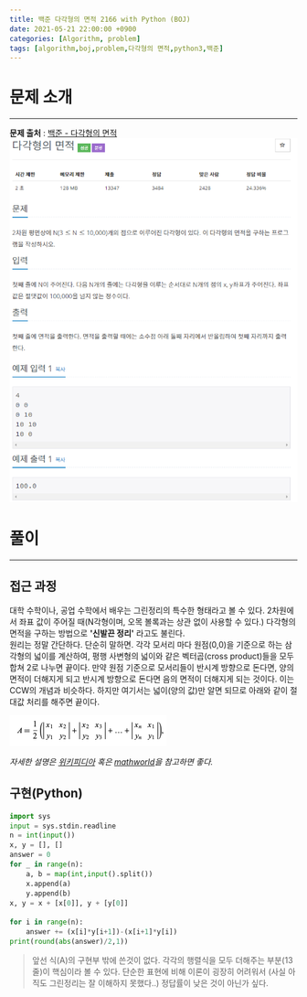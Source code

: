 ```yaml
---
title: 백준 다각형의 면적 2166 with Python (BOJ)
date: 2021-05-21 22:00:00 +0900
categories: [Algorithm, problem]
tags: [algorithm,boj,problem,다각형의 면적,python3,백준]
---
```


# 문제 소개
---
__문제 출처__ : [백준 - 다각형의 면적](https://www.acmicpc.net/problem/2166)
<br>
<img src="/assets/img/problems/boj2166.PNG">

# 풀이 
---
## 접근 과정

대학 수학이나, 공업 수학에서 배우는 그린정리의 특수한 형태라고 볼 수 있다. 2차원에서 좌표 값이 주어질 때(N각형이며, 오목 볼록과는 상관 없이 사용할 수 있다.) 다각형의 면적을 구하는 방법으로 __'신발끈 정리'__ 라고도 불린다. 
<br>
원리는 정말 간단하다. 단순히 말하면. 각각 모서리 마다 원점(0,0)을 기준으로 하는 삼각형의 넓이를 계산하여, 평행 사변형의 넓이와 같은 벡터곱(cross product)들을 모두 합쳐 2로 나누면 끝이다. 만약 원점 기준으로 모서리들이 반시계 방향으로 돈다면, 양의 면적이 더해지게 되고 반시계 방향으로 돈다면 음의 면적이 더해지게 되는 것이다. 이는 CCW의 개념과 비슷하다. 하지만 여기서는 넓이(양의 값)만 알면 되므로 아래와 같이 절대값 처리를 해주면 끝이다.

<img src="/assets/img/problems/boj2166-2.PNG">

_자세한 설명은 [위키피디아](https://ko.wikipedia.org/wiki/%EC%8B%A0%EB%B0%9C%EB%81%88_%EA%B3%B5%EC%8B%9D) 혹은 [mathworld](https://mathworld.wolfram.com/PolygonArea.html)을 참고하면 좋다._

## 구현(Python)
```python
import sys
input = sys.stdin.readline
n = int(input())
x, y = [], []
answer = 0
for _ in range(n):
    a, b = map(int,input().split())
    x.append(a)
    y.append(b)
x, y = x + [x[0]], y + [y[0]]

for i in range(n):
    answer += (x[i]*y[i+1])-(x[i+1]*y[i])
print(round(abs(answer)/2,1))
```
> 앞선 식(A)의 구현부 밖에 쓴것이 없다. 각각의 행렬식을 모두 더해주는 부분(13줄)이 핵심이라 볼 수 있다. 단순한 표현에 비해 이론이 굉장히 어려워서 (사실 아직도 그린정리는 잘 이해하지 못했다..) 정답률이 낮은 것이 아닌가 싶다.